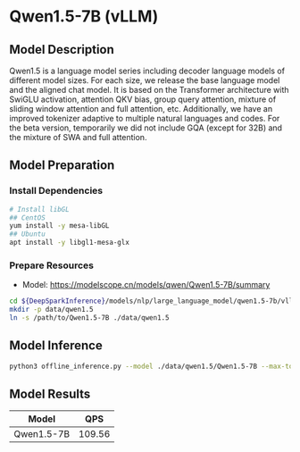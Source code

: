 # Qwen1.5-7B (vLLM)

## Model Description

Qwen1.5 is a language model series including decoder language models of different model sizes. For each size, we release
the base language model and the aligned chat model. It is based on the Transformer architecture with SwiGLU activation,
attention QKV bias, group query attention, mixture of sliding window attention and full attention, etc. Additionally, we
have an improved tokenizer adaptive to multiple natural languages and codes. For the beta version, temporarily we did
not include GQA (except for 32B) and the mixture of SWA and full attention.

## Model Preparation

### Install Dependencies

```bash
# Install libGL
## CentOS
yum install -y mesa-libGL
## Ubuntu
apt install -y libgl1-mesa-glx
```

### Prepare Resources

- Model: <https://modelscope.cn/models/qwen/Qwen1.5-7B/summary>

```bash
cd ${DeepSparkInference}/models/nlp/large_language_model/qwen1.5-7b/vllm
mkdir -p data/qwen1.5
ln -s /path/to/Qwen1.5-7B ./data/qwen1.5
```

## Model Inference

```bash
python3 offline_inference.py --model ./data/qwen1.5/Qwen1.5-7B --max-tokens 256 -tp 1 --temperature 0.0 --max-model-len 3096
```

## Model Results

| Model      | QPS    |
|------------|--------|
| Qwen1.5-7B | 109.56 |
